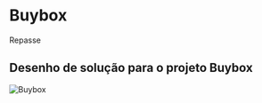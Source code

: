 # Buybox
Repasse


## Desenho de solução para o projeto Buybox


![Buybox](https://user-images.githubusercontent.com/90051405/224185330-49d8b5c7-ee60-4eea-951a-30e4ab7fd7ad.png)
